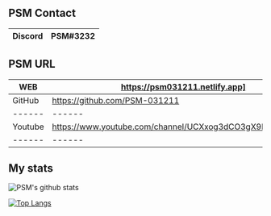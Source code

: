 ## PSM Contact

| Discord | PSM#3232 |
| ------ | ------ |


## PSM URL

| WEB | https://psm031211.netlify.app] |
| ------ | ------ |
| GitHub | https://github.com/PSM-031211 |
| ------ | ------ |
| Youtube | https://www.youtube.com/channel/UCXxog3dCO3gX9P62CjPYWOg |
| ------ | ------ |


## My stats
![PSM's github stats](https://github-readme-stats.vercel.app/api?username=psm-031211&show_icons=true&theme=solarized-light)


[![Top Langs](https://github-readme-stats.vercel.app/api/top-langs/?username=psm-031211&layout=compact)](https://github.com/HyeongGu0401/github-readme-stats)
